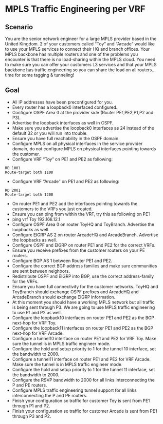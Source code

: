 # MPLS Traffic Engineering per VRF

## Scenario
You are the senior network engineer for a large MPLS provider based in the United Kingdom. 2 of your customers called “Toy” and “Arcade” would like to use your MPLS services to connect their HQ and branch offices. Your MPLS backbone has multiple routers and one of the problems you encounter is that there is no load-sharing within the MPLS cloud. You need to make sure you can offer your customers L3 services and that your MPLS backbone has traffic engineering so you can share the load on all routers…time for some tagging & tunneling!

## Goal
- All IP addresses have been preconfigured for you.
- Every router has a loopback0 interfaced configured.
- Configure OSPF Area 0 at the provider side (Router PE1,PE2,P1,P2 and P3).
- Advertise the loopback interfaces as well in OSPF.
- Make sure you advertise the loopback0 interfaces as 24 instead of the default 32 or you will run into trouble.
- Ensure you have full reachability in the OSPF domain.
- Configure MPLS on all physical interfaces in the service provider domain, do not configure MPLS on physical interfaces pointing towards the customer.
- Configure VRF “Toy” on PE1 and PE2 as following:
```
RD 1001
Route-target both 1100
```
- Configure VRF “Arcade” on PE1 and PE2 as following:
```
RD 2001
Route-target both 1200
```
- On router PE1 and PE2 add the interfaces pointing towards the customers to the VRFs you just created.
- Ensure you can ping from within the VRF, try this as following on PE1
- ping vrf Toy 192.168.12.1
- Configure OSPF Area 0 on router ToyHQ and ToyBranch. Advertise the loopbacks as well.
- Configure EIGRP AS 2 on router ArcadeHQ and ArcadeBranch. Advertise the loopbacks as well.
- Configure OSPF and EIGRP on router PE1 and PE2 for the correct VRFs.
- Ensure you receive prefixes from the customer routers on your PE routers.
- Configure BGP AS 1 between Router PE1 and PE2.
- Configure the correct BGP address families and make sure communities are sent between neighbors.
- Redistribute OSPF and EIGRP into BGP, use the correct address-family for the VRFs.
- Ensure you have full connectivity for the customer networks. ToyHQ and ToyBranch should exchange OSPF prefixes and ArcadeHQ and ArcadeBranch should exchange EIGRP information.
- At this moment you should have a working MPLS network but all traffic is being sent through P3. We are going to use MPLS traffic engineering to use P1 and P2 as well.
- Configure the loopback10 interfaces on router PE1 and PE2 as the BGP next-hop for VRF Toy.
- Configure the loopback11 interfaces on router PE1 and PE2 as the BGP next-hop for VRF Arcade.
- Configure a tunnel10 interface on router PE1 and PE2 for VRF Toy. Make sure the tunnel is in MPLS traffic engineer mode.
- Configure the hold and setup priority to 1 for the tunnel 10 interface, set the bandwidth to 2000.
- Configure a tunnel11 interface on router PE1 and PE2 for VRF Arcade. Make sure the tunnel is in MPLS traffic engineer mode.
- Configure the hold and setup priority to 1 for the tunnel 11 interface, set the bandwidth to 2000.
- Configure the RSVP bandwidth to 2000 for all links interconnecting the P and PE routers.
- Configure MPLS traffic engineering tunnel support for all links interconnecting the P and PE routers.
- Finish your configuration so traffic for customer Toy is sent from PE1 through P1 and P2.
- Finish your configuration so traffic for customer Arcade is sent from PE1 through P3 and P2.
